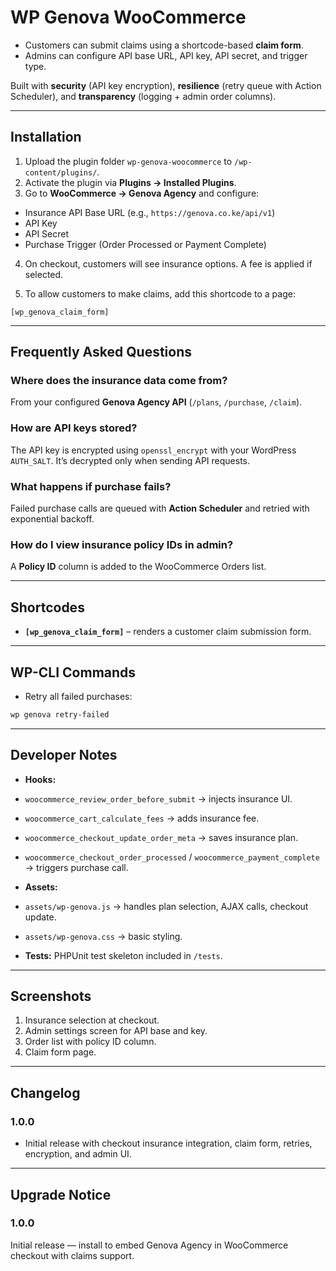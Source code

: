 # WP Genova WooCommerce
- Customers can submit claims using a shortcode-based **claim form**.
- Admins can configure API base URL, API key, API secret, and trigger type.


Built with **security** (API key encryption), **resilience** (retry queue with Action Scheduler), and **transparency** (logging + admin order columns).


---


## Installation


1. Upload the plugin folder `wp-genova-woocommerce` to `/wp-content/plugins/`.
2. Activate the plugin via **Plugins → Installed Plugins**.
3. Go to **WooCommerce → Genova Agency** and configure:
- Insurance API Base URL (e.g., `https://genova.co.ke/api/v1`)
- API Key
- API Secret
- Purchase Trigger (Order Processed or Payment Complete)


4. On checkout, customers will see insurance options. A fee is applied if selected.


5. To allow customers to make claims, add this shortcode to a page:
```
[wp_genova_claim_form]
```


---


## Frequently Asked Questions


### Where does the insurance data come from?
From your configured **Genova Agency API** (`/plans`, `/purchase`, `/claim`).


### How are API keys stored?
The API key is encrypted using `openssl_encrypt` with your WordPress `AUTH_SALT`. It’s decrypted only when sending API requests.


### What happens if purchase fails?
Failed purchase calls are queued with **Action Scheduler** and retried with exponential backoff.


### How do I view insurance policy IDs in admin?
A **Policy ID** column is added to the WooCommerce Orders list.


---


## Shortcodes


- **`[wp_genova_claim_form]`** – renders a customer claim submission form.


---


## WP-CLI Commands

- Retry all failed purchases:
```bash
wp genova retry-failed
```


---


## Developer Notes


- **Hooks:**
- `woocommerce_review_order_before_submit` → injects insurance UI.
- `woocommerce_cart_calculate_fees` → adds insurance fee.
- `woocommerce_checkout_update_order_meta` → saves insurance plan.
- `woocommerce_checkout_order_processed` / `woocommerce_payment_complete` → triggers purchase call.


- **Assets:**
- `assets/wp-genova.js` → handles plan selection, AJAX calls, checkout update.
- `assets/wp-genova.css` → basic styling.


- **Tests:** PHPUnit test skeleton included in `/tests`.


---


## Screenshots


1. Insurance selection at checkout.
2. Admin settings screen for API base and key.
3. Order list with policy ID column.
4. Claim form page.


---


## Changelog


### 1.0.0
* Initial release with checkout insurance integration, claim form, retries, encryption, and admin UI.


---


## Upgrade Notice


### 1.0.0
Initial release — install to embed Genova Agency in WooCommerce checkout with claims support.